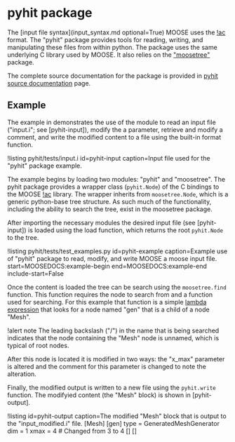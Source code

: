 # pyhit package

The [input file syntax](input_syntax.md optional=True) MOOSE uses the [!ac](HIT) format. The "pyhit" package
provides tools for reading, writing, and manipulating these files from within python. The package
uses the same underlying C library used by MOOSE. It also relies on the
["moosetree"](python/moosetree/index.md) package.

The complete source documentation for the package is provided in
[pyhit source documentation](python/source/pyhit/pyhit.md) page.

## Example

The example in demonstrates the use of the module to read an input file ("input.i"; see [pyhit-input]), modify
the a parameter, retrieve and modify a comment, and write the modified content to a file using the
built-in format function.

!listing pyhit/tests/input.i id=pyhit-input caption=Input file used for the "pyhit" package example.

The example begins by loading two modules: "pyhit" and "moosetree". The pyhit package provides
a wrapper class (`pyhit.Node`) of the C bindings to the MOOSE [!ac](HIT) library. The wrapper
inherits from `moosetree.Node`, which is a generic python-base tree structure. As such much of
the functionality, including the ability to search the tree, exist in the moosetree package.

After importing the necessary modules the desired input file (see [pyhit-input]) is loaded using
the load function, which returns the root `pyhit.Node` to the tree.

!listing pyhit/tests/test_examples.py id=pyhit-example caption=Example use of "pyhit" package to read, modify, and write MOOSE a moose input file.
         start=MOOSEDOCS:example-begin end=MOOSEDOCS:example-end include-start=False

Once the content is loaded the tree can be search using the `moosetree.find` function. This
function requires the node to search from and a function used for searching. For this example that
function is a simple [lambda expression](https://docs.python.org/3/tutorial/controlflow.html?highlight=lambda#lambda-expressions)
that looks for a node named "gen" that is a child of a node "Mesh".

!alert note
The leading backslash ("/") in the name that is being searched indicates that the node containing
the "Mesh" node is unnamed, which is typical of root nodes.

After this node is located it is modified in two ways: the "x_max" parameter is altered and
the comment for this parameter is changed to note the alteration.

Finally, the modified output is written to a new file using the `pyhit.write` function. The
modifyied content (the "Mesh" block) is shown in [pyhit-output].


!listing id=pyhit-output caption=The modified "Mesh" block that is output to the "input_modified.i" file.
[Mesh]
  [gen]
    type = GeneratedMeshGenerator
    dim = 1
    xmax = 4 # Changed from 3 to 4
  []
[]
